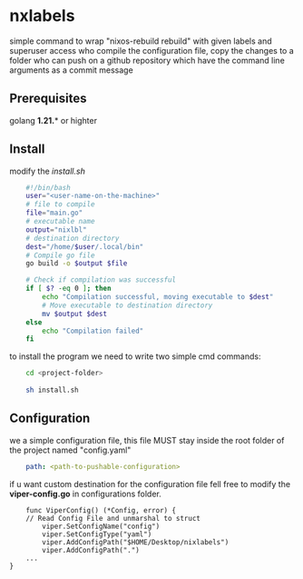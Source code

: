 # nxlabels
simple command to wrap "nixos-rebuild rebuild" with given labels and superuser access who compile the configuration file, copy the changes to a folder who can push on a github repository which have the command line arguments as a commit message 

## Prerequisites
golang **1.21.*** or highter 

## Install
modify the *install.sh* 

```bash
    #!/bin/bash
    user="<user-name-on-the-machine>"
    # file to compile
    file="main.go"
    # executable name
    output="nixlbl"
    # destination directory
    dest="/home/$user/.local/bin"
    # Compile go file
    go build -o $output $file

    # Check if compilation was successful
    if [ $? -eq 0 ]; then
        echo "Compilation successful, moving executable to $dest"
        # Move executable to destination directory
        mv $output $dest
    else
        echo "Compilation failed"
    fi

```

to install the program we need to write two simple cmd commands:

```bash
    cd <project-folder>
    
    sh install.sh 
```

## Configuration
we a simple configuration file, this file MUST stay inside the root folder of the project named "config.yaml" 

```yaml
    path: <path-to-pushable-configuration>
```

if u want custom destination for the configuration file fell free to modify the **viper-config.go** in configurations folder.

```golang 
    func ViperConfig() (*Config, error) {
	// Read Config File and unmarshal to struct
        viper.SetConfigName("config")
        viper.SetConfigType("yaml")
        viper.AddConfigPath("$HOME/Desktop/nixlabels")
        viper.AddConfigPath(".")
    ...
}
```